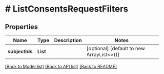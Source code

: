 # # ListConsentsRequestFilters


## Properties 


Name | Type | Description | Notes
------------ | ------------- | ------------- | -------------
**subjectIds**| **List<String>** |   | [optional] [default to new ArrayList<>()]


[[Back to Model list]](../../README.md#models) [[Back to API list]](../../README.md#endpoints) [[Back to README]](../../README.md)

